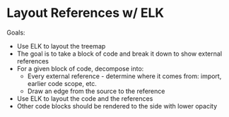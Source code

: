 # Layout References w/ ELK

Goals:

- Use ELK to layout the treemap
- The goal is to take a block of code and break it down to show external references
- For a given block of code, decompose into:
  - Every external reference - determine where it comes from: import, earlier code scope, etc.
  - Draw an edge from the source to the reference
- Use ELK to layout the code and the references
- Other code blocks should be rendered to the side with lower opacity

